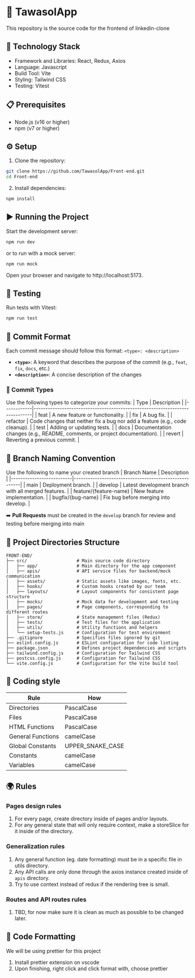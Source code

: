 # 🚀 TawasolApp

This repository is the source code for the frontend of linkedin-clone

## 🧰 Technology Stack

- Framework and Libraries: React, Redux, Axios
- Language: Javascript
- Build Tool: Vite
- Styling: Tailwind CSS
- Testing: Vitest

## 📋 Prerequisites

- Node.js (v16 or higher)
- npm (v7 or higher)

## ⚙️ Setup

1. Clone the repository:

```bash
git clone https://github.com/TawasolApp/Front-end.git
cd Front-end
```

2. Install dependencies:

```bash
npm install
```

## ▶️ Running the Project

Start the development server:

```bash
npm run dev
```

or to run with a mock server:

```bash
npm run mock
```

Open your browser and navigate to http://localhost:5173.

## 🧪 Testing

Run tests with Vitest:

```bash
npm run test
```

## 📝 Commit Format

Each commit message should follow this format:
`<type>: <description>`

- **`<type>`**: A keyword that describes the purpose of the commit (e.g., `feat`, `fix`, `docs`, etc.)
- **`<description>`**: A concise description of the changes

### 🔖 Commit Types

Use the following types to categorize your commits:
| Type | Description |
|------------|-----------------------------------------------------------------------------|
| feat | A new feature or functionality. |
| fix | A bug fix. |
| refactor | Code changes that neither fix a bug nor add a feature (e.g., code cleanup). |
| test | Adding or updating tests. |
| docs | Documentation changes (e.g., README, comments, or project documentation). |
| revert | Reverting a previous commit. |

## 🌳 Branch Naming Convention

Use the following to name your created branch
| Branch Name | Description |
|--------------------------|-------------------------------------------------------|
| main | Deployment branch. |
| develop | Latest development branch with all merged features. |
| feature/{feature-name} | New feature implementation. |
| bugfix/{bug-name} | Fix bug before merging into develop. |

➡️ **Pull Requests** must be created in the `develop` branch for review and testing before merging into main

## 📂 Project Directories Structure

```
FRONT-END/
├── src/                   # Main source code directory
│   ├── app/               # Main directory for the app component
│   ├── apis/              # API service files for backend/mock communication
│   ├── assets/            # Static assets like images, fonts, etc.
│   ├── hooks/             # Custom hooks created by our team
│   ├── layouts/           # Layout components for consistent page structure
│   ├── mocks/             # Mock data for development and testing
│   ├── pages/             # Page components, corresponding to different routes
│   ├── store/             # State management files (Redux)
│   ├── tests/             # Test files for the application
│   ├── utils/             # Utility functions and helpers
│   └── setup-tests.js     # Configuration for test environment
├── .gitignore             # Specifies files ignored by git
├── eslint.config.js       # ESLint configuration for code linting
├── package.json           # Defines project dependencies and scripts
├── tailwind.config.js     # Configuration for Tailwind CSS
├── postcss.config.js      # Configuration for Tailwind CSS
└── vite.config.js         # Configuration for the Vite build tool
```

## 📐 Coding style

| Rule              | How              |
| ----------------- | ---------------- |
| Directories       | PascalCase       |
| Files             | PascalCase       |
| HTML Functions    | PascalCase       |
| General Functions | camelCase        |
| Global Constants  | UPPER_SNAKE_CASE |
| Constants         | camelCase        |
| Variables         | camelCase        |

## 🌍 Rules

### Pages design rules

1. For every page, create directory inside of pages and/or layouts.
2. For any general state that will only require context, make a storeSlice for it inside of the directory.

### Generalization rules

1. Any general function (eg. date formatting) must be in a specific file in utils directory.
2. Any API calls are only done through the axios instance created inside of `apis` directory.
3. Try to use context instead of redux if the rendering tree is small.

### Routes and API routes rules

1. TBD, for now make sure it is clean as much as possible to be changed later.

## 🎯 Code Formatting

We will be using prettier for this project

1. Install prettier extension on vscode
2. Upon finishing, right click and click format with, choose prettier
